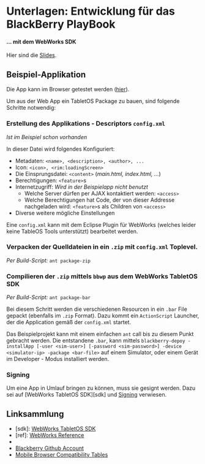 Unterlagen: Entwicklung für das BlackBerry PlayBook
===================================================
#### ... mit dem WebWorks SDK

Hier sind die [Slides](http://prezi.com/-u5gcayb9ei2/entwickeln-fur-das-blackberry-playbook/).

Beispiel-Applikation
--------------------

Die App kann im Browser getestet werden ([hier]()).

Um aus der Web App ein TabletOS Package zu bauen, sind folgende
Schritte notwendig:

### Erstellung des Applikations - Descriptors `config.xml`
_Ist im Beispiel schon vorhanden_

In dieser Datei wird folgendes Konfiguriert:

- Metadaten: `<name>, <description>, <author>, ...`
- Icon: `<icon>, <rim:loadingScreen>`
- Die Einsprungsdatei: `<content>` (_main.html, index.html, ..._) 
- Berechtigungen: `<feature>`s
- Internetzugriff: 
  _Wird in der Beispielapp nicht benutzt_
  - Welche Server dürfen per AJAX kontaktiert werden: `<access>`
  - Welche Berechtigungen hat Code, der von dieser Addresse
    nachgeladen wird: `<feature>`s als Children von `<access>`
- Diverse weitere mögliche Einstellungen

Eine `config.xml` kann mit dem Eclipse Plugin für WebWorks (welches
leider keine TableOS Tools unterstützt) bearbeitet werden.

### Verpacken der Quelldateien in ein `.zip` mit `config.xml` Toplevel.
_Per Build-Script:_ `ant package-zip` 

### Compilieren der `.zip` mittels `bbwp` aus dem **WebWorks TabletOS SDK**
_Per Build-Script:_ `ant package-bar`
  
Bei diesem Schritt werden die verschiedenen Resourcen in ein `.bar`
File gepackt (ebenfalls im `.zip` Format). Dazu kommt ein
`ActionScript` Launcher, der die Application gemäß der `config.xml`
startet.

Das Beispielprojekt kann mit einem einfachen `ant` call bis zu diesem Punkt gebracht werden. 
Die entstandene `.bar`, kann mittels
`blackberry-depoy -installApp [-user <sim-user>] [-password <sim-password>] -device <simulator-ip> -package <bar-file>`
auf einem Simulator, oder einem Gerät im Developer - Modus installiert werden.

### Signing

Um eine App in Umlauf bringen zu können, muss sie gesignt werden. Dazu sei auf [WebWorks TabletOS SDK][sdk] und [Signing][sign] verwiesen.

Linksammlung
------------
+ [sdk]: [WebWorks TabletOS SDK](http://us.blackberry.com/developers/tablet/)
+ [ref]: [WebWorks Reference](http://www.blackberry.com/developers/docs/webworks/api/)
+ [sign]: [Signing](http://www.hsharma.com/tech/tutorials/10-easy-steps-to-package-and-sign-air-apps-for-playbook/)
+ [Blackberry Github Account](https://github.com/blackberry)
+ [Mobile Browser Compatibility Tables](http://www.quirksmode.org/mobile/)
